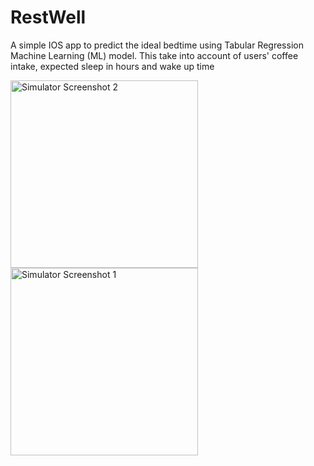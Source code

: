 # RestWell

<p>A simple IOS app to predict the ideal bedtime using Tabular Regression Machine Learning (ML) model. This take into account of users' coffee intake, expected sleep in hours and wake up time</p>

<img src="https://github.com/user-attachments/assets/2e9707db-5497-41a8-b1e9-adb07de930b1" alt="Simulator Screenshot 2" width="300">
<img src="https://github.com/user-attachments/assets/d0ce17da-222d-4356-9c9f-87d95ffa1e12" alt="Simulator Screenshot 1" width="300">
